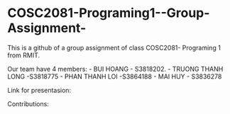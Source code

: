 # COSC2081-Programing1--Group-Assignment-

This is a github of a group assignment of class COSC2081- Programing 1 from RMIT.

Our team have 4 members: 
                 - BUI HOANG - S3818202.
                 - TRUONG THANH LONG -S3818775
                 - PHAN THANH LOI -S3864188
                 - MAI HUY - S3836278


Link for presentasion:    

Contributions:
